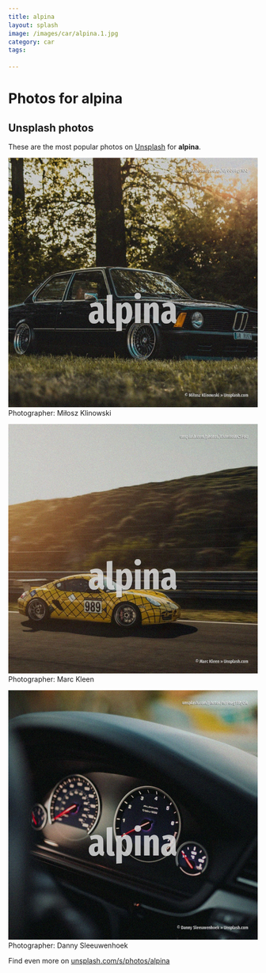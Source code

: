 ```yaml
---
title: alpina
layout: splash
image: /images/car/alpina.1.jpg
category: car
tags:

---
```

# Photos for alpina
 
## Unsplash photos
These are the most popular photos on [Unsplash](https://unsplash.com) for **alpina**.
 
![alpina](/images/car/alpina.1.jpg)
Photographer:  Miłosz Klinowski
 
![alpina](/images/car/alpina.2.jpg)
Photographer:  Marc Kleen
 
![alpina](/images/car/alpina.3.jpg)
Photographer:  Danny Sleeuwenhoek
 
Find even more on [unsplash.com/s/photos/alpina](https://unsplash.com/s/photos/alpina)
 
